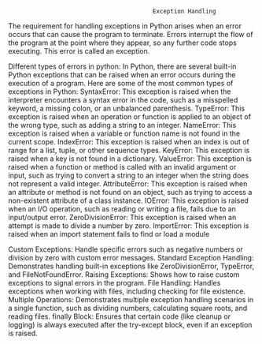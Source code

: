 
                                             Exception Handling


The requirement for handling exceptions in Python arises when an error occurs that can cause the program to terminate. Errors interrupt the flow of the program at the point where they appear, so any further code stops executing. This error is called an exception.


Different types of errors in python:
 In Python, there are several built-in Python exceptions that can be raised when an error occurs during the           execution of a program. Here are some of the most common types of exceptions in Python:
SyntaxError: This exception is raised when the interpreter encounters a syntax error in the code, such as a misspelled keyword, a missing colon, or an unbalanced parenthesis.
TypeError: This exception is raised when an operation or function is applied to an object of the wrong type, such as adding a string to an integer.
NameError: This exception is raised when a variable or function name is not found in the current scope.
IndexError: This exception is raised when an index is out of range for a list, tuple, or other sequence types.
KeyError: This exception is raised when a key is not found in a dictionary.
ValueError: This exception is raised when a function or method is called with an invalid argument or input, such as trying to convert a string to an integer when the string does not represent a valid integer.
AttributeError: This exception is raised when an attribute or method is not found on an object, such as trying to access a non-existent attribute of a class instance.
IOError: This exception is raised when an I/O operation, such as reading or writing a file, fails due to an input/output error.
ZeroDivisionError: This exception is raised when an attempt is made to divide a number by zero.
ImportError: This exception is raised when an import statement fails to find or load a module

Custom Exceptions: Handle specific errors such as negative numbers or division by zero with custom error messages.
Standard Exception Handling: Demonstrates handling built-in exceptions like ZeroDivisionError, TypeError, and FileNotFoundError.
Raising Exceptions: Shows how to raise custom exceptions to signal errors in the program.
File Handling: Handles exceptions when working with files, including checking for file existence.
Multiple Operations: Demonstrates multiple exception handling scenarios in a single function, such as dividing numbers, calculating square roots, and reading files.
finally Block: Ensures that certain code (like cleanup or logging) is always executed after the try-except block, even if an exception is raised.
